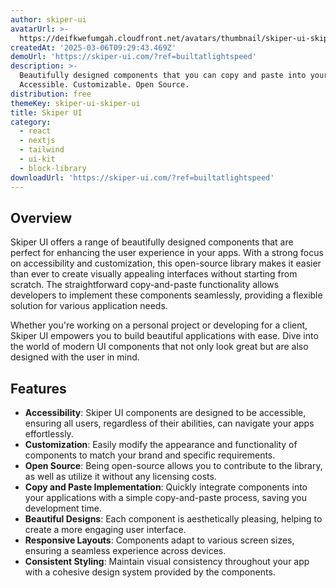 ```yaml
---
author: skiper-ui
avatarUrl: >-
  https://deifkwefumgah.cloudfront.net/avatars/thumbnail/skiper-ui-skiper-ui-avatar-medium.webp?t=1757005275853
createdAt: '2025-03-06T09:29:43.469Z'
demoUrl: 'https://skiper-ui.com/?ref=builtatlightspeed'
description: >-
  Beautifully designed components that you can copy and paste into your apps.
  Accessible. Customizable. Open Source.
distribution: free
themeKey: skiper-ui-skiper-ui
title: Skiper UI
category:
  - react
  - nextjs
  - tailwind
  - ui-kit
  - block-library
downloadUrl: 'https://skiper-ui.com/?ref=builtatlightspeed'
---
```

## Overview
Skiper UI offers a range of beautifully designed components that are perfect for enhancing the user experience in your apps. With a strong focus on accessibility and customization, this open-source library makes it easier than ever to create visually appealing interfaces without starting from scratch. The straightforward copy-and-paste functionality allows developers to implement these components seamlessly, providing a flexible solution for various application needs.

Whether you're working on a personal project or developing for a client, Skiper UI empowers you to build beautiful applications with ease. Dive into the world of modern UI components that not only look great but are also designed with the user in mind.

## Features
- **Accessibility**: Skiper UI components are designed to be accessible, ensuring all users, regardless of their abilities, can navigate your apps effortlessly.
- **Customization**: Easily modify the appearance and functionality of components to match your brand and specific requirements.
- **Open Source**: Being open-source allows you to contribute to the library, as well as utilize it without any licensing costs.
- **Copy and Paste Implementation**: Quickly integrate components into your applications with a simple copy-and-paste process, saving you development time.
- **Beautiful Designs**: Each component is aesthetically pleasing, helping to create a more engaging user interface.
- **Responsive Layouts**: Components adapt to various screen sizes, ensuring a seamless experience across devices.
- **Consistent Styling**: Maintain visual consistency throughout your app with a cohesive design system provided by the components.
